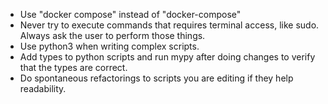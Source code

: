- Use "docker compose" instead of "docker-compose"
- Never try to execute commands that requires terminal access, like sudo. Always ask the user to perform those things.
- Use python3 when writing complex scripts.
- Add types to python scripts and run mypy after doing changes to verify that the types are correct.
- Do spontaneous refactorings to scripts you are editing if they help readability.